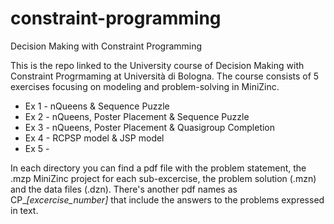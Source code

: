 # constraint-programming
Decision Making with Constraint Programming

This is the repo linked to the University course of Decision Making with Constraint Progrmaming at Università di Bologna.
The course consists of 5 exercises focusing on modeling and problem-solving in MiniZinc.

* Ex 1 - nQueens & Sequence Puzzle
* Ex 2 - nQueens, Poster Placement & Sequence Puzzle
* Ex 3 - nQueens, Poster Placement & Quasigroup Completion
* Ex 4 - RCPSP model & JSP model
* Ex 5 -

In each directory you can find a pdf file with the problem statement, the .mzp MiniZinc project for each sub-excercise, the problem solution (.mzn) and the data files (.dzn).
There's another pdf names as CP_*[excercise_number]* that include the answers to the problems expressed in text.
